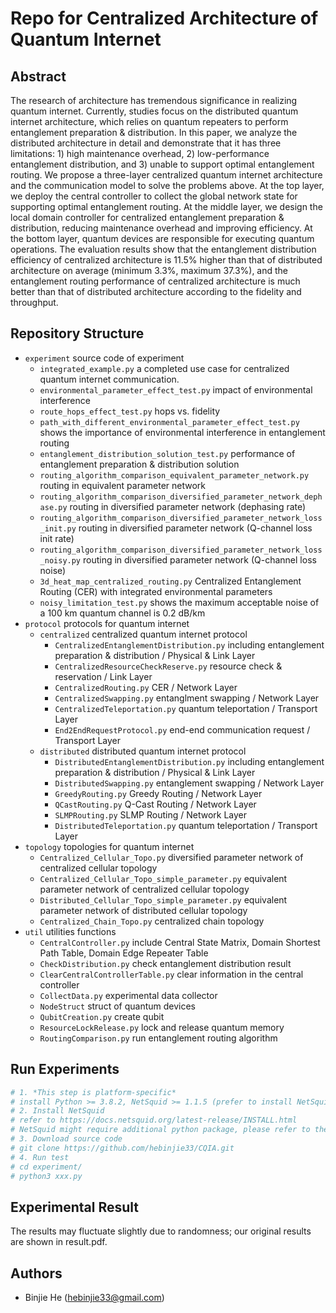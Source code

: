 # Repo for Centralized Architecture of Quantum Internet
## Abstract
The research of architecture has tremendous significance in realizing quantum internet. Currently, studies focus on the distributed quantum internet architecture, which relies on quantum repeaters to perform entanglement preparation & distribution. In this paper, we analyze the distributed architecture in detail and demonstrate that it has three limitations: 1) high maintenance overhead, 2) low-performance entanglement distribution, and 3) unable to support optimal entanglement routing. We propose a three-layer centralized quantum internet architecture and the communication model to solve the problems above. At the top layer, we deploy the central controller to collect the global network state for supporting optimal entanglement routing. At the middle layer, we design the local domain controller for centralized entanglement preparation & distribution, reducing maintenance overhead and improving efficiency. At the bottom layer, quantum devices are responsible for executing quantum operations. The evaluation results show that the entanglement distribution efficiency of centralized architecture is 11.5% higher than that of distributed architecture on average (minimum 3.3%, maximum 37.3%), and the entanglement routing performance of centralized architecture is much better than that of distributed architecture according to the fidelity and throughput.
## Repository Structure
- `experiment`                   source code of experiment
	+ `integrated_example.py`    a completed use case for centralized quantum internet communication.
	+ `environmental_parameter_effect_test.py` impact of environmental interference
	+ `route_hops_effect_test.py`     hops vs. fidelity
	+ `path_with_different_environmental_parameter_effect_test.py` shows the importance of environmental interference in entanglement routing
	+ `entanglement_distribution_solution_test.py` performance of entanglement preparation & distribution solution
	+ `routing_algorithm_comparison_equivalent_parameter_network.py` routing in equivalent parameter network
	+ `routing_algorithm_comparison_diversified_parameter_network_dephase.py` routing in diversified parameter network (dephasing rate)
	+ `routing_algorithm_comparison_diversified_parameter_network_loss_init.py` routing in diversified parameter network (Q-channel loss init rate)
	+ `routing_algorithm_comparison_diversified_parameter_network_loss_noisy.py` routing in diversified parameter network (Q-channel loss noise)
	+ `3d_heat_map_centralized_routing.py` Centralized Entanglement Routing (CER) with integrated environmental parameters
	+ `noisy_limitation_test.py` shows the maximum acceptable noise
of a 100 km quantum channel is 0.2 dB/km
- `protocol`                     protocols for quantum internet
	+ `centralized`                centralized quantum internet protocol
		* `CentralizedEntanglementDistribution.py` including entanglement preparation & distribution / Physical & Link Layer
		* `CentralizedResourceCheckReserve.py` resource check & reservation / Link Layer
		* `CentralizedRouting.py` CER / Network Layer
		* `CentralizedSwapping.py` entanglment swapping / Network Layer
		* `CentralizedTeleportation.py` quantum teleportation / Transport Layer
		* `End2EndRequestProtocol.py` end-end communication request / Transport Layer
	+ `distributed`                distributed quantum internet protocol
		* `DistributedEntanglementDistribution.py` including entanglement preparation & distribution / Physical & Link Layer
		* `DistributedSwapping.py` entanglement swapping / Network Layer
		* `GreedyRouting.py` Greedy Routing / Network Layer
		* `QCastRouting.py` Q-Cast Routing / Network Layer
		* `SLMPRouting.py` SLMP Routing / Network Layer
		* `DistributedTeleportation.py` quantum teleportation / Transport Layer
- `topology`                     topologies for quantum internet
	+ `Centralized_Cellular_Topo.py` diversified parameter network of centralized cellular topology
	+ `Centralized_Cellular_Topo_simple_parameter.py` equivalent parameter network of centralized cellular topology
	+ `Distributed_Cellular_Topo_simple_parameter.py` equivalent parameter network of distributed cellular topology
	+ `Centralized_Chain_Topo.py` centralized chain topology
- `util`                         utilities functions
	+ `CentralController.py` include Central State Matrix, Domain Shortest Path Table, Domain Edge Repeater Table
	+ `CheckDistribution.py` check entanglement distribution result
	+ `ClearCentralControllerTable.py` clear information in the central controller
	+ `CollectData.py` experimental data collector
	+ `NodeStruct` struct of quantum devices
	+ `QubitCreation.py` create qubit
	+ `ResourceLockRelease.py` lock and release quantum memory
	+ `RoutingComparison.py` run entanglement routing algorithm
## Run Experiments
```bash
# 1. *This step is platform-specific* 
# install Python >= 3.8.2, NetSquid >= 1.1.5 (prefer to install NetSquid 1.1.5)
# 2. Install NetSquid
# refer to https://docs.netsquid.org/latest-release/INSTALL.html
# NetSquid might require additional python package, please refer to the UserBook of NetSquid
# 3. Download source code
# git clone https://github.com/hebinjie33/CQIA.git
# 4. Run test
# cd experiment/
# python3 xxx.py
```
## Experimental Result
The results may fluctuate slightly due to randomness; our original results are shown in result.pdf.
## Authors
- Binjie He (hebinjie33@gmail.com)
